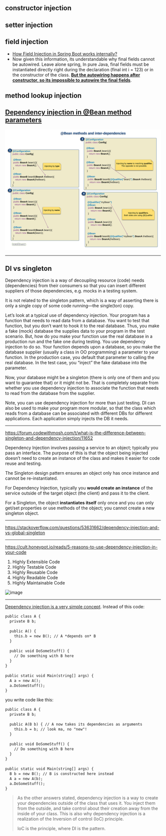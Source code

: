 ## constructor injection

## setter injection

## field injection
- [How Field Injection in Spring Boot works internally?](https://stackoverflow.com/questions/57386896/how-field-injection-in-spring-boot-works-internally)
- Now given this information, its understandable why final fields cannot be autowired. Leave alone spring, In pure Java, final fields must be instantiated directly right during the declaration (final int i = 123) or in the constructor of the class. [**But the autowiring happens after constructor, so its impossible to autowire the final fields**](https://stackoverflow.com/questions/62774713/internal-working-of-field-injection-in-spring-and-why-is-it-not-recommended-to-u).
## method lookup injection

## [Dependency injection in @Bean method parameters](https://www.logicbig.com/tutorials/spring-framework/spring-core/javaconfig-methods-inter-dependency.html)

![](../images/bean-params.png)

---
## DI vs singleton

Dependency injection is a way of decoupling resource (code) needs (dependencies) from their consumers so that you can insert different suppliers of those dependencies, e.g. mocks in a testing system.

It is not related to the singleton pattern, which is a way of asserting there is only a single copy of some code running—the single(ton) copy.

Let’s look at a typical use of dependency injection. Your program has a function that needs to read data from a database. You want to test that function, but you don’t want to hook it to the real database. Thus, you make a fake (mock) database the supplies data to your program in the test scenario. But, how do you make your function use the real database in a production run and the fake one during testing. You use dependency injection to do so. Your function depends upon a database, so you make the database supplier (usually a class in OO programming) a parameter to your function. In the production case, you default that parameter to calling the real database. In the test case, you “inject” the fake database into the parameter.

Now, your database might be a singleton (there is only one of them and you want to guarantee that) or it might not be. That is completely separate from whether you use dependency injection to associate the function that needs to read from the database from the supplier.

Note, you can use dependency injection for more than just testing. DI can also be used to make your program more modular, so that the class which reads from a database can be associated with different DBs for different applications. Each application simply injects the DB it needs.

----

https://forum.codewithmosh.com/t/what-is-the-difference-between-singleton-and-dependency-injection/11652

Dependency Injection involves passing a service to an object; typically you pass an interface. The purpose of this is that the object being injected doesn’t need to create an instance of the class and makes it easier for code reuse and testing.

The Singleton design pattern ensures an object only has once instance and cannot be re-instantiated.

For Dependency Injection, typically you **would create an instance** of the service outside of the target object (the client) and pass it to the client.

For a Singleton, the object **instantiates itself** only once and you can only get/set properties or use methods of the object; you cannot create a new singleton object.

----

https://stackoverflow.com/questions/53631662/dependency-injection-and-vs-global-singleton

----
https://cult.honeypot.io/reads/5-reasons-to-use-dependency-injection-in-your-code

1. Highly Extensible Code
2. Highly Testable Code
3. Highly Reusable Code
4. Highly Readable Code
5. Highly Maintainable Code

![image](https://user-images.githubusercontent.com/22516811/220166592-084423c6-222a-4c33-acd7-6d0a48628b69.png)

---

[Dependency injection is a very simple concept](https://stackoverflow.com/questions/14301389/why-does-one-use-dependency-injection). Instead of this code:

```shell
public class A {
  private B b;

  public A() {
    this.b = new B(); // A *depends on* B
  }

  public void DoSomeStuff() {
    // Do something with B here
  }
}

public static void Main(string[] args) {
  A a = new A();
  a.DoSomeStuff();
}
```

you write code like this:

```shell
public class A {
  private B b;

  public A(B b) { // A now takes its dependencies as arguments
    this.b = b; // look ma, no "new"!
  }

  public void DoSomeStuff() {
    // Do something with B here
  }
}

public static void Main(string[] args) {
  B b = new B(); // B is constructed here instead
  A a = new A(b);
  a.DoSomeStuff();
}
```

> As the other answers stated, dependency injection is a way to create your dependencies outside of the class that uses it. You inject them from the outside, and take control about their creation away from the inside of your class. This is also why dependency injection is a realization of the Inversion of control (IoC) principle.
>
> IoC is the principle, where DI is the pattern.